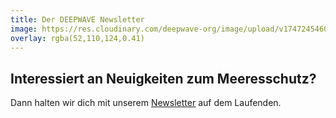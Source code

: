 ```yaml
---
title: Der DEEPWAVE Newsletter
image: https://res.cloudinary.com/deepwave-org/image/upload/v1747245460/deepwave.org/Newsletter_Barbara.jpg
overlay: rgba(52,110,124,0.41)
---
```


## Interessiert an Neuigkeiten zum Meeresschutz?

Dann halten wir dich mit unserem [Newsletter](https://www.deepwave.org/newsletter) auf dem Laufenden.